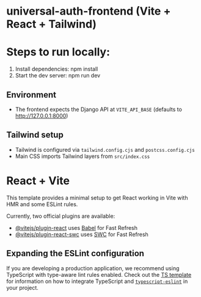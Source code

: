 
# universal-auth-frontend (Vite + React + Tailwind)

# Steps to run locally:

1. Install dependencies:
	npm install
2. Start the dev server:
	npm run dev

## Environment
- The frontend expects the Django API at `VITE_API_BASE` (defaults to http://127.0.0.1:8000)

## Tailwind setup
- Tailwind is configured via `tailwind.config.cjs` and `postcss.config.cjs`
- Main CSS imports Tailwind layers from `src/index.css`
# React + Vite

This template provides a minimal setup to get React working in Vite with HMR and some ESLint rules.

Currently, two official plugins are available:

- [@vitejs/plugin-react](https://github.com/vitejs/vite-plugin-react/blob/main/packages/plugin-react) uses [Babel](https://babeljs.io/) for Fast Refresh
- [@vitejs/plugin-react-swc](https://github.com/vitejs/vite-plugin-react/blob/main/packages/plugin-react-swc) uses [SWC](https://swc.rs/) for Fast Refresh

## Expanding the ESLint configuration

If you are developing a production application, we recommend using TypeScript with type-aware lint rules enabled. Check out the [TS template](https://github.com/vitejs/vite/tree/main/packages/create-vite/template-react-ts) for information on how to integrate TypeScript and [`typescript-eslint`](https://typescript-eslint.io) in your project.
